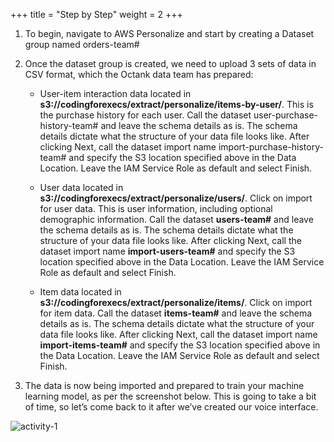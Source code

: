 +++
title = "Step by Step"
weight = 2
+++

1. To begin, navigate to AWS Personalize and start by creating a Dataset group named orders-team# 
2. Once the dataset group is created, we need to upload 3 sets of data in CSV format, which the Octank data team has prepared:

    - User-item interaction data located in **s3://codingforexecs/extract/personalize/items-by-user/**. This is the purchase history for each user. Call the dataset user-purchase-history-team# and leave the schema details as is. The schema details dictate what the structure of your data file looks like. After clicking Next, call the dataset import name import-purchase-history-team# and specify the S3 location specified above in the Data Location. Leave the IAM Service Role as default and select Finish.

    - User data located in **s3://codingforexecs/extract/personalize/users/**. Click on import for user data. This is user information, including optional demographic information. Call the dataset **users-team#** and leave the schema details as is. The schema details dictate what the structure of your data file looks like. After clicking Next, call the dataset import name **import-users-team#** and specify the S3 location specified above in the Data Location. Leave the IAM Service Role as default and select Finish.

    - Item data located in **s3://codingforexecs/extract/personalize/items/**. Click on import for item data. Call the dataset **items-team#** and leave the schema details as is. The schema details dictate what the structure of your data file looks like. After clicking Next, call the dataset import name **import-items-team#** and specify the S3 location specified above in the Data Location. Leave the IAM Service Role as default and select Finish.

3. The data is now being imported and prepared to train your machine learning model, as per the screenshot below. This is going to take a bit of time, so let’s come back to it after we’ve created our voice interface.

![activity-1](/images/activity-2-01.png)